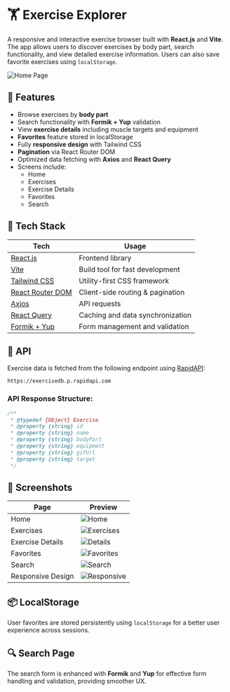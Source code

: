 # 🏋️ Exercise Explorer

A responsive and interactive exercise browser built with **React.js** and **Vite**. The app allows users to discover exercises by body part, search functionality, and view detailed exercise information. Users can also save favorite exercises using `localStorage`.

![Home Page](./screenshots/home-page.png)

## 🚀 Features

- Browse exercises by **body part**
- Search functionality with **Formik + Yup** validation
- View **exercise details** including muscle targets and equipment
- **Favorites** feature stored in localStorage
- Fully **responsive design** with Tailwind CSS
- **Pagination** via React Router DOM
- Optimized data fetching with **Axios** and **React Query**
- Screens include:
  - Home
  - Exercises
  - Exercise Details
  - Favorites
  - Search

## 🧰 Tech Stack

| Tech              | Usage                                      |
|------------------|--------------------------------------------|
| [React.js](https://reactjs.org/)          | Frontend library                     |
| [Vite](https://vitejs.dev/)              | Build tool for fast development     |
| [Tailwind CSS](https://tailwindcss.com/) | Utility-first CSS framework         |
| [React Router DOM](https://reactrouter.com/) | Client-side routing & pagination |
| [Axios](https://axios-http.com/)         | API requests                         |
| [React Query](https://tanstack.com/query) | Caching and data synchronization    |
| [Formik + Yup](https://formik.org/)      | Form management and validation       |

## 🔗 API

Exercise data is fetched from the following endpoint using [RapidAPI](https://rapidapi.com/justin-WFnsXH_t6/api/exercisedb/playground/apiendpoint_e2873f78-665e-4c93-aa58-0ff031db6261):

```
https://exercisedb.p.rapidapi.com
```

### API Response Structure:

```js
/**
 * @typedef {Object} Exercise
 * @property {string} id
 * @property {string} name
 * @property {string} bodyPart
 * @property {string} equipment
 * @property {string} gifUrl
 * @property {string} target
 */
```

## 📸 Screenshots

| Page              | Preview                              |
|------------------|--------------------------------------|
| Home             | ![Home](./screenshots/home-page.png) |
| Exercises        | ![Exercises](./screenshots/exercises-page.png) |
| Exercise Details | ![Details](./screenshots/exercise-details-page.png) |
| Favorites        | ![Favorites](./screenshots/favorites-page.png) |
| Search           | ![Search](./screenshots/search-page.png) |
| Responsive Design| ![Responsive](./screenshots/responsive-design.png) |

## 📦 LocalStorage

User favorites are stored persistently using `localStorage` for a better user experience across sessions.

## 🔍 Search Page

The search form is enhanced with **Formik** and **Yup** for effective form handling and validation, providing smoother UX.
